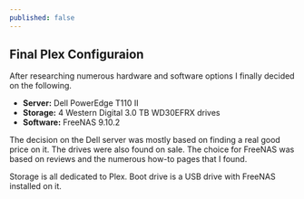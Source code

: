 ```yaml
---
published: false
---
```

## Final Plex Configuraion

After researching numerous hardware and software options I finally decided on the following. 

+ **Server:** Dell PowerEdge T110 II
+ **Storage:** 4 Western Digital 3.0 TB WD30EFRX drives
+ **Software:** FreeNAS 9.10.2

The decision on the Dell server was mostly based on finding a real good price on it.  The drives were also found on sale.  The choice for FreeNAS was based on reviews and the numerous how-to pages that I found.  

Storage is all dedicated to Plex.  Boot drive is a USB drive with FreeNAS installed on it. 

